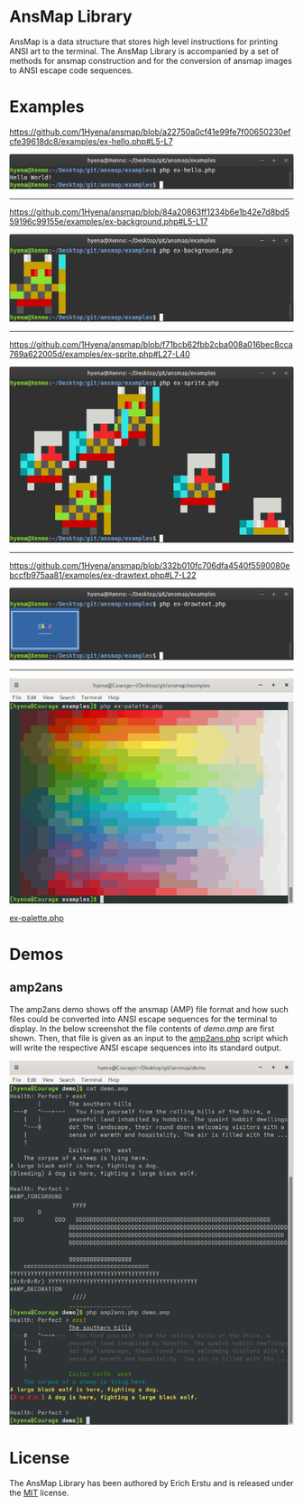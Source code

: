 # AnsMap Library ###############################################################

AnsMap is a data structure that stores high level instructions for printing ANSI
art to the terminal. The AnsMap Library is accompanied by a set of methods for
ansmap construction and for the conversion of ansmap images to ANSI escape code
sequences.


# Examples #####################################################################

https://github.com/1Hyena/ansmap/blob/a22750a0cf41e99fe7f00650230efcfe39618dc8/examples/ex-hello.php#L5-L7

![screenshot](img/ex-hello.png "console output of ex-hello.php")


********************************************************************************

https://github.com/1Hyena/ansmap/blob/84a20863ff1234b6e1b42e7d8bd559196c99155e/examples/ex-background.php#L5-L17

![screenshot](img/ex-background.png "console output of ex-background.php")


********************************************************************************

https://github.com/1Hyena/ansmap/blob/f71bcb62fbb2cba008a016bec8cca769a622005d/examples/ex-sprite.php#L27-L40

![screenshot](img/ex-sprite.png "console output of ex-sprite.php")


********************************************************************************

https://github.com/1Hyena/ansmap/blob/332b010fc706dfa4540f5590080ebccfb975aa81/examples/ex-drawtext.php#L7-L22

![screenshot](img/ex-drawtext.png "console output of ex-drawtext.php")


********************************************************************************

![screenshot](img/ex-palette.png "console output of ex-palette.php")

[ex-palette.php](https://github.com/1Hyena/ansmap/blob/master/examples/ex-palette.php)


# Demos ########################################################################

## amp2ans #####################################################################

The amp2ans demo shows off the ansmap (AMP) file format and how such files could
be converted into ANSI escape sequences for the terminal to display. In the
below screenshot the file contents of _demo.amp_ are first shown. Then, that
file is given as an input to the
[amp2ans.php](https://github.com/1Hyena/ansmap/blob/master/demo/amp2ans.php)
script which will write the respective ANSI escape sequences into its standard
output.

![screenshot](img/amp2ans.png "console output of amp2ans.php")


# License ######################################################################

The AnsMap Library has been authored by Erich Erstu and is released under the
[MIT](LICENSE) license.
